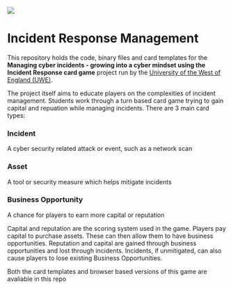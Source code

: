 ![](https://uwe-cyber.github.io/images/uwe_banner.png)

# Incident Response Management

This repository holds the code, binary files and card templates for the **Managing cyber incidents - growing into a cyber mindset using the Incident Response card game** project run by the [University of the West of England (UWE)](https://www.uwe.ac.uk/). 

The project itself aims to educate players on the complexities of incident management. Students work through a turn based card game trying to gain capital and repuation while managing incidents. There are 3 main card types:

### Incident 

A cyber security related attack or event, such as a network scan

### Asset

A tool or security measure which helps mitigate incidents

### Business Opportunity 

A chance for players to earn more capital or reputation

Capital and reputation are the scoring system used in the game. Players pay capital to purchase assets. These can then allow them to have business opportunities. Reputation and capital are gained through business opportunities and lost through incidents. Incidents, if unmitigated, can also cause players to lose existing Business Opportunities. 

Both the card templates and browser based versions of this game are avaliable in this repo 
